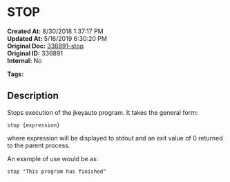 # STOP

**Created At:** 8/30/2018 1:37:17 PM  
**Updated At:** 5/16/2019 6:30:20 PM  
**Original Doc:** [336891-stop](https://docs.jbase.com/48575-jkeyauto/336891-stop)  
**Original ID:** 336891  
**Internal:** No  

**Tags:**
<badge text='program profiling' vertical='middle' />

## Description

Stops execution of the jkeyauto program. It takes the general form:

```
stop {expression}
```

where expression will be displayed to stdout and an exit value of 0 returned to the parent process.

An example of use would be as:

```
stop "This program has finished"
```
